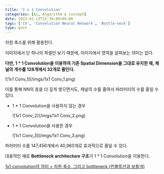 ```yaml
---
title: '1 x 1 Convolution'
categories: [AI, Algorithm & Concept]
date: 2023-01-13T15:39:00+09:00
tags: ['CV', 'Convolution Neural Network', 'Bottle-neck']
type: post
---
```


차원 축소를 위해 활용한다.

이미지에서 단 하나의 픽셀만 보기 때문에, 이미지에서 영역을 살펴보는 의미는 없다.

**다만, 1 * 1 Convolution을 이용하여 기존 Spatial Dimension을 그대로 유지한 채, 채널의 개수를 128개에서 32개로 줄인다.** 

![1x1 Conv_1](/imgs/1x1 Conv_1.png)

이를 통해 NN의 층을 더 깊게 쌓으면서도, 채널의 수를 줄여서 파라미터의 수를 줄일 수 있다.

- 1 * 1 Convolution을 사용하지 않는 경우
    
    ![1x1 Conv_2](/imgs/1x1 Conv_2.png)
    
- 1 * 1 Convolution을 사용한 경우
    
    ![1x1 Conv_3](/imgs/1x1 Conv_3.png)
    

파라미터 수를 147,456개에서 40,960개로 효과적으로 줄일 수 있다.

대표적인 예로 **Bottleneck architecture 구조**가 1 * 1 Convolution을 이용한다.

[1x1 convolution의 의미 = 차원 축소, 그리고 bottleneck (컨볼루션과 보틀넥)](https://lv99.tistory.com/21)